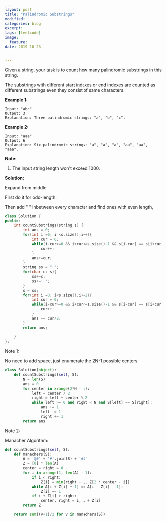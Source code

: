 ```yaml
---
layout: post
title: "Palindromic Substrings"
modified:
categories: blog
excerpt:
tags: [leetcode]
image:
  feature:
date: 2019-10-23


---
```


Given a string, your task is to count how many palindromic substrings in this string.

The substrings with different start indexes or end indexes are counted as different substrings even they consist of same characters.

**Example 1:**

```
Input: "abc"
Output: 3
Explanation: Three palindromic strings: "a", "b", "c".
```

 

**Example 2:**

```
Input: "aaa"
Output: 6
Explanation: Six palindromic strings: "a", "a", "a", "aa", "aa", "aaa".
```

 

**Note:**

1. The input string length won't exceed 1000.

**Solution:**

Expand from middle

First do it for odd-length.

Then add " " inbetween every character and find ones with even length,

```c++
class Solution {
public:
    int countSubstrings(string s) {
        int ans = 0;
        for(int i =0; i <s.size();i++){
            int cur = 0;
            while(i-cur>=0 && i+cur<=s.size()-1 && s[i-cur] == s[i+cur]){
                cur++;
            }
            ans+=cur;
        }
        string ss = " ";
        for(char c: s){
            ss+=c;
            ss+=' ';
        }
        s = ss;
        for(int i =0; i<s.size();i+=2){
            int cur = 0;
            while(i-cur>=0 && i+cur<=s.size()-1 && s[i-cur] == s[i+cur]){
                cur++;
            }
            ans += cur/2;
        }
        return ans;
        
    }
};
```



Note 1:

No need to add space, just enumerate the 2N-1 possible centers

```python
class Solution(object):
    def countSubstrings(self, S):
        N = len(S)
        ans = 0
        for center in xrange(2*N - 1):
            left = center / 2
            right = left + center % 2
            while left >= 0 and right < N and S[left] == S[right]:
                ans += 1
                left -= 1
                right += 1
        return ans
```



Note 2:

Manacher Algorithm:

```python
def countSubstrings(self, S):
    def manachers(S):
        A = '@#' + '#'.join(S) + '#$'
        Z = [0] * len(A)
        center = right = 0
        for i in xrange(1, len(A) - 1):
            if i < right:
                Z[i] = min(right - i, Z[2 * center - i])
            while A[i + Z[i] + 1] == A[i - Z[i] - 1]:
                Z[i] += 1
            if i + Z[i] > right:
                center, right = i, i + Z[i]
        return Z

    return sum((v+1)/2 for v in manachers(S))
```


